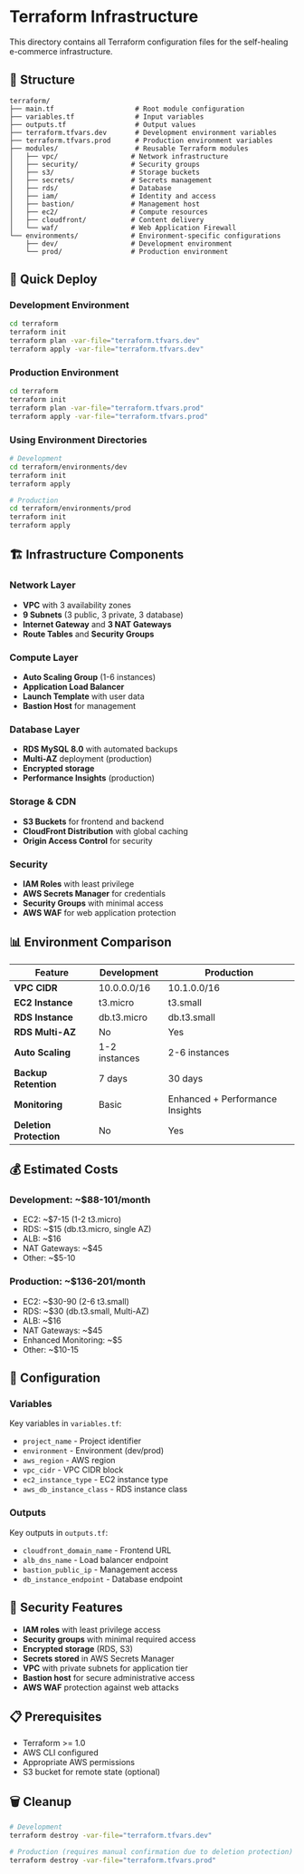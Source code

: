 # Terraform Infrastructure

This directory contains all Terraform configuration files for the self-healing e-commerce infrastructure.

## 📁 Structure

```
terraform/
├── main.tf                    # Root module configuration
├── variables.tf               # Input variables
├── outputs.tf                 # Output values
├── terraform.tfvars.dev       # Development environment variables
├── terraform.tfvars.prod      # Production environment variables
├── modules/                   # Reusable Terraform modules
│   ├── vpc/                  # Network infrastructure
│   ├── security/             # Security groups
│   ├── s3/                   # Storage buckets
│   ├── secrets/              # Secrets management
│   ├── rds/                  # Database
│   ├── iam/                  # Identity and access
│   ├── bastion/              # Management host
│   ├── ec2/                  # Compute resources
│   ├── cloudfront/           # Content delivery
│   └── waf/                  # Web Application Firewall
└── environments/             # Environment-specific configurations
    ├── dev/                  # Development environment
    └── prod/                 # Production environment
```

## 🚀 Quick Deploy

### Development Environment
```bash
cd terraform
terraform init
terraform plan -var-file="terraform.tfvars.dev"
terraform apply -var-file="terraform.tfvars.dev"
```

### Production Environment
```bash
cd terraform
terraform init
terraform plan -var-file="terraform.tfvars.prod"
terraform apply -var-file="terraform.tfvars.prod"
```

### Using Environment Directories
```bash
# Development
cd terraform/environments/dev
terraform init
terraform apply

# Production
cd terraform/environments/prod
terraform init
terraform apply
```

## 🏗️ Infrastructure Components

### Network Layer
- **VPC** with 3 availability zones
- **9 Subnets** (3 public, 3 private, 3 database)
- **Internet Gateway** and **3 NAT Gateways**
- **Route Tables** and **Security Groups**

### Compute Layer
- **Auto Scaling Group** (1-6 instances)
- **Application Load Balancer**
- **Launch Template** with user data
- **Bastion Host** for management

### Database Layer
- **RDS MySQL 8.0** with automated backups
- **Multi-AZ** deployment (production)
- **Encrypted storage**
- **Performance Insights** (production)

### Storage & CDN
- **S3 Buckets** for frontend and backend
- **CloudFront Distribution** with global caching
- **Origin Access Control** for security

### Security
- **IAM Roles** with least privilege
- **AWS Secrets Manager** for credentials
- **Security Groups** with minimal access
- **AWS WAF** for web application protection

## 📊 Environment Comparison

| Feature | Development | Production |
|---------|-------------|------------|
| **VPC CIDR** | 10.0.0.0/16 | 10.1.0.0/16 |
| **EC2 Instance** | t3.micro | t3.small |
| **RDS Instance** | db.t3.micro | db.t3.small |
| **RDS Multi-AZ** | No | Yes |
| **Auto Scaling** | 1-2 instances | 2-6 instances |
| **Backup Retention** | 7 days | 30 days |
| **Monitoring** | Basic | Enhanced + Performance Insights |
| **Deletion Protection** | No | Yes |

## 💰 Estimated Costs

### Development: ~$88-101/month
- EC2: ~$7-15 (1-2 t3.micro)
- RDS: ~$15 (db.t3.micro, single AZ)
- ALB: ~$16
- NAT Gateways: ~$45
- Other: ~$5-10

### Production: ~$136-201/month
- EC2: ~$30-90 (2-6 t3.small)
- RDS: ~$30 (db.t3.small, Multi-AZ)
- ALB: ~$16
- NAT Gateways: ~$45
- Enhanced Monitoring: ~$5
- Other: ~$10-15

## 🔧 Configuration

### Variables
Key variables in `variables.tf`:
- `project_name` - Project identifier
- `environment` - Environment (dev/prod)
- `aws_region` - AWS region
- `vpc_cidr` - VPC CIDR block
- `ec2_instance_type` - EC2 instance type
- `aws_db_instance_class` - RDS instance class

### Outputs
Key outputs in `outputs.tf`:
- `cloudfront_domain_name` - Frontend URL
- `alb_dns_name` - Load balancer endpoint
- `bastion_public_ip` - Management access
- `db_instance_endpoint` - Database endpoint

## 🔐 Security Features

- **IAM roles** with least privilege access
- **Security groups** with minimal required access
- **Encrypted storage** (RDS, S3)
- **Secrets stored** in AWS Secrets Manager
- **VPC** with private subnets for application tier
- **Bastion host** for secure administrative access
- **AWS WAF** protection against web attacks

## 📋 Prerequisites

- Terraform >= 1.0
- AWS CLI configured
- Appropriate AWS permissions
- S3 bucket for remote state (optional)

## 🗑️ Cleanup

```bash
# Development
terraform destroy -var-file="terraform.tfvars.dev"

# Production (requires manual confirmation due to deletion protection)
terraform destroy -var-file="terraform.tfvars.prod"
```
